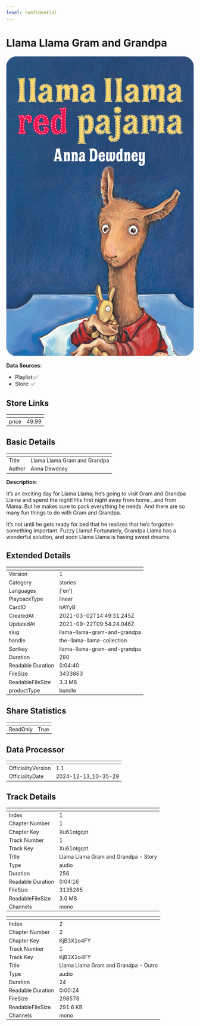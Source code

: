 ```yaml
---
level: confidential
---
```

# Llama Llama Gram and Grandpa

![card_[hAYyB].png](../../img/cards/card_[hAYyB].png)

**Data Sources**: 

- Playlist:✅
- Store: ✅


## Store Links

| <!-- --> | <!-- --> |
| - | - |
| price | 49.99 |


## Basic Details

| <!-- --> | <!-- --> |
| - | - |
| Title | Llama Llama Gram and Grandpa |
| Author | Anna Dewdney |

**Description**:

It’s an exciting day for Llama Llama; he’s going to visit Gram and Grandpa Llama and spend the night! His first night away from home...and from Mama. But he makes sure to pack everything he needs. And there are so many fun things to do with Gram and Grandpa. 
 
It’s not until he gets ready for bed that he realizes that he’s forgotten something important. Fuzzy Llama! Fortunately, Grandpa Llama has a wonderful solution, and soon Llama Llama is having sweet dreams.


## Extended Details

| <!-- --> | <!-- --> |
| - | - |
| Version | 1 |
| Category | stories |
| Languages | ['en'] |
| PlaybackType | linear |
| CardID | hAYyB |
| CreatedAt | 2021-03-02T14:49:31.245Z |
| UpdatedAt | 2021-09-22T09:54:24.046Z |
| slug | llama-llama-gram-and-grandpa |
| handle | the-llama-llama-collection |
| Sortkey | llama-llama-gram-and-grandpa |
| Duration | 280 |
| Readable Duration | 0:04:40 |
| FileSize | 3433863 |
| ReadableFileSize | 3.3 MB |
| productType | bundle |


## Share Statistics

| <!-- --> | <!-- --> |
| - | - |
| ReadOnly | True |


## Data Processor

| <!-- --> | <!-- --> |
| - | - |
| OfficialityVersion | 1.1
| OfficialityDate | 2024-12-13_10-35-29


## Track Details

| <!-- --> | <!-- --> |
| - | - |
| Index | 1 |
| Chapter Number | 1 |
| Chapter Key | Xu61otgqzt |
| Track Number | 1 |
| Track Key | Xu61otgqzt |
| Title | Llama Llama Gram and Grandpa - Story |
| Type | audio |
| Duration | 256 |
| Readable Duration | 0:04:16 |
| FileSize | 3135285 |
| ReadableFileSize | 3.0 MB |
| Channels | mono |

| <!-- --> | <!-- --> |
| - | - |
| Index | 2 |
| Chapter Number | 2 |
| Chapter Key | KjB3X1o4FY |
| Track Number | 1 |
| Track Key | KjB3X1o4FY |
| Title | Llama Llama Gram and Grandpa - Outro |
| Type | audio |
| Duration | 24 |
| Readable Duration | 0:00:24 |
| FileSize | 298578 |
| ReadableFileSize | 291.6 KB |
| Channels | mono |


